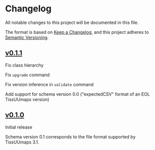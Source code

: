 # Changelog

All notable changes to this project will be documented in this file.

The format is based on [Keep a Changelog](https://keepachangelog.com/en/1.0.0/),
and this project adheres to [Semantic Versioning](https://semver.org/spec/v2.0.0.html).

## [v0.1.1](https://github.com/TissUUmaps/TissUUmaps-schema/compare/v0.1.0...v0.1.1)

Fix class hierarchy

Fix `upgrade` command

Fix version inference in `validate` command

Add support for schema version 0.0 ("expectedCSV" format of an EOL TissUUmaps version)


## [v0.1.0](https://github.com/TissUUmaps/TissUUmaps-schema/releases/tag/v0.1.0)

Initial release

Schema version 0.1 corresponds to the file format supported by TissUUmaps 3.1.
